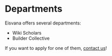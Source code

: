 # Departments

Eisvana offers several departments:

- Wiki Scholars
- Builder Collective

If you want to apply for one of them, [contact us](/services/contact)!
